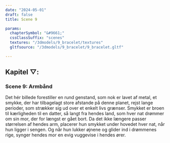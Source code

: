 ```yaml
---
date: "2024-05-01"
draft: false
title: Scene 9

params:
  chapterSymbol: "&#9661;"
  cssClassSuffix: "scenes"
  textures: "/3dmodels/9_bracelet/textures"
  gltfsource: "/3dmodels/9_bracelet/9_bracelet.gltf"

---
```

## Kapitel &#9661;:
### Scene 9: Armbånd
<canvas id="c"></canvas>

Det hér billede forestiller en rund genstand, som nok er lavet af metal, et smykke, der har tilbagelagt store afstande på denne planet, rejst lange perioder, som strækker sig ud over et enkelt livs grænser. Smykket er broen til kærligheden til en datter, så langt fra hendes land, som hver nat drømmer om sin mor, der for længst er gået bort. Da det ikke længere passer størrelsen af hendes arm, placerer hun smykket under hovedet hver nat, når hun ligger i sengen. Og når hun lukker øjnene og glider ind i drømmenes rige, synger hendes mor en evig vuggevise i hendes ører.
